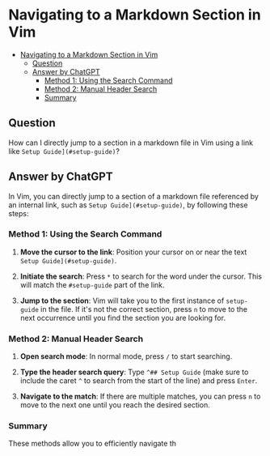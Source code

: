 # Navigating to a Markdown Section in Vim

<!--ts-->
* [Navigating to a Markdown Section in Vim](guides/navigate-to-section-in-vim.md#navigating-to-a-markdown-section-in-vim)
   * [Question](guides/navigate-to-section-in-vim.md#question)
   * [Answer by ChatGPT](guides/navigate-to-section-in-vim.md#answer-by-chatgpt)
      * [Method 1: Using the Search Command](guides/navigate-to-section-in-vim.md#method-1-using-the-search-command)
      * [Method 2: Manual Header Search](guides/navigate-to-section-in-vim.md#method-2-manual-header-search)
      * [Summary](guides/navigate-to-section-in-vim.md#summary)
<!--te-->

## Question

How can I directly jump to a section in a markdown file in Vim using a link like `Setup Guide](#setup-guide)`?

## Answer by ChatGPT

In Vim, you can directly jump to a section of a markdown file referenced by an internal link, such as `Setup Guide](#setup-guide)`, by following these steps:

### Method 1: Using the Search Command

1. **Move the cursor to the link**: Position your cursor on or near the text `Setup Guide](#setup-guide)`.

2. **Initiate the search**: Press `*` to search for the word under the cursor. This will match the `#setup-guide` part of the link.

3. **Jump to the section**: Vim will take you to the first instance of `setup-guide` in the file. If it's not the correct section, press `n` to move to the next occurrence until you find the section you are looking for.

### Method 2: Manual Header Search

1. **Open search mode**: In normal mode, press `/` to start searching.

2. **Type the header search query**: Type `^## Setup Guide` (make sure to include the caret `^` to search from the start of the line) and press `Enter`.

3. **Navigate to the match**: If there are multiple matches, you can press `n` to move to the next one until you reach the desired section.

### Summary

These methods allow you to efficiently navigate th

